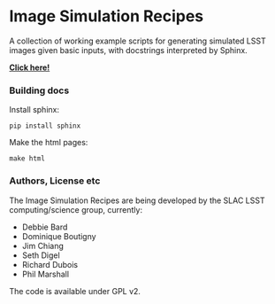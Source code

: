 Image Simulation Recipes
========================

A collection of working example scripts for generating simulated LSST images
given basic inputs, with docstrings interpreted by Sphinx.

**[Click here!](http://www.slac.stanford.edu/~pjm/ImageSimulationRecipes/.build/html/)**

### Building docs

Install sphinx:

    pip install sphinx
    
Make the html pages:
 
    make html


### Authors, License etc

The Image Simulation Recipes are being developed by the SLAC LSST
computing/science group, currently:

* Debbie Bard
* Dominique Boutigny
* Jim Chiang
* Seth Digel
* Richard Dubois
* Phil Marshall

The code is available under GPL v2.


